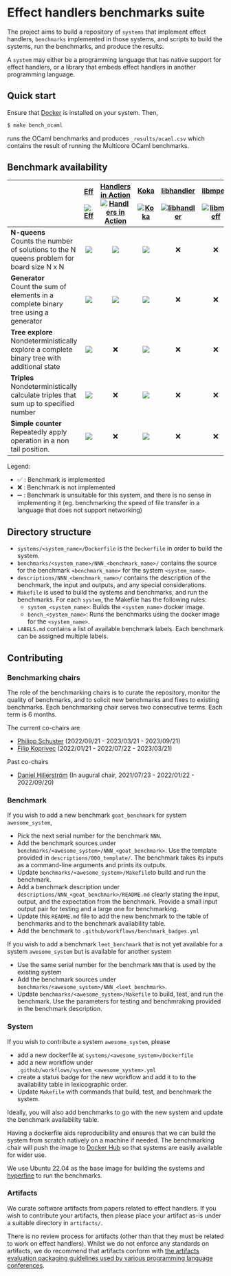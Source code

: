 # Effect handlers benchmarks suite

The project aims to build a repository of `systems` that implement
effect handlers, `benchmarks` implemented in those systems, and scripts to
build the systems, run the benchmarks, and produce the results.

A `system` may either be a programming language that has native support for
effect handlers, or a library that embeds effect handlers in another programming
language.

## Quick start

Ensure that [Docker](https://www.docker.com/) is installed on your system. Then,

```bash
$ make bench_ocaml
```

runs the OCaml benchmarks and produces `_results/ocaml.csv` which contains the
result of running the Multicore OCaml benchmarks.

## Benchmark availability

|              | [Eff](https://github.com/matijapretnar/eff)<br><br>[![Eff](https://github.com/effect-handlers/effect-handlers-bench/actions/workflows/system_eff.yml/badge.svg)](https://github.com/effect-handlers/effect-handlers-bench/actions/workflows/system_eff.yml) | [Handlers in Action](https://github.com/slindley/effect-handlers)<br>[![Handlers in Action](https://github.com/effect-handlers/effect-handlers-bench/actions/workflows/system_hia.yml/badge.svg)](https://github.com/effect-handlers/effect-handlers-bench/actions/workflows/system_hia.yml) | [Koka](https://github.com/koka-lang/koka)<br><br>[![Koka](https://github.com/effect-handlers/effect-handlers-bench/actions/workflows/system_koka.yml/badge.svg)](https://github.com/effect-handlers/effect-handlers-bench/actions/workflows/system_koka.yml) | [libhandler](https://github.com/koka-lang/libhandler)<br><br>[![libhandler](https://github.com/effect-handlers/effect-handlers-bench/actions/workflows/system_libhandler.yml/badge.svg)](https://github.com/effect-handlers/effect-handlers-bench/actions/workflows/system_libhandler.yml) | [libmpeff](https://github.com/koka-lang/libmprompt)<br><br>[![libmpeff](https://github.com/effect-handlers/effect-handlers-bench/actions/workflows/system_libmpeff.yml/badge.svg)](https://github.com/effect-handlers/effect-handlers-bench/actions/workflows/system_libmpeff.yml) | [Links](https://github.com/links-lang/links)<br><br>[![Links](https://github.com/effect-handlers/effect-handlers-bench/actions/workflows/system_links.yml/badge.svg)](https://github.com/effect-handlers/effect-handlers-bench/actions/workflows/system_links.yml) | [Multicore OCaml](https://github.com/ocaml-multicore/ocaml-multicore)<br>[![Multicore OCaml](https://github.com/effect-handlers/effect-handlers-bench/actions/workflows/system_ocaml.yml/badge.svg)](https://github.com/effect-handlers/effect-handlers-bench/actions/workflows/system_ocaml.yml) |
| :----------- | :----------------: | :----------------: | :----------------: | :----------------: | :----------------: | :----------------: | :----------------: |
| **N-queens**<br>Counts the number of solutions to the N queens problem for board size N x N     | ![](https://byob.yarr.is/effect-handlers/effect-handlers-bench/eff-001_nqueens-result) | ![](https://byob.yarr.is/effect-handlers/effect-handlers-bench/hia-001_nqueens-result) | ![](https://byob.yarr.is/effect-handlers/effect-handlers-bench/koka-001_nqueens-result)                | :x: | :x: | :x: | ![](https://byob.yarr.is/effect-handlers/effect-handlers-bench/ocaml-001_nqueens-result) |
| **Generator**<br>Count the sum of elements in a complete binary tree using a generator         | ![](https://byob.yarr.is/effect-handlers/effect-handlers-bench/eff-002_generator-result) | ![](https://byob.yarr.is/effect-handlers/effect-handlers-bench/hia-002_generator-result) | ![](https://byob.yarr.is/effect-handlers/effect-handlers-bench/koka-002_generator-result) | :x: | :x: | :x: | ![](https://byob.yarr.is/effect-handlers/effect-handlers-bench/ocaml-002_generator-result) |
| **Tree explore**<br>Nondeterministically explore a complete binary tree with additional state   | ![](https://byob.yarr.is/effect-handlers/effect-handlers-bench/eff-003_tree_explore-result) | :x:                | ![](https://byob.yarr.is/effect-handlers/effect-handlers-bench/koka-003_tree_explore-result) | :x: | :x: | :x: | ![](https://byob.yarr.is/effect-handlers/effect-handlers-bench/ocaml-003_tree_explore-result) |
| **Triples**<br>Nondeterministically calculate triples that sum up to specified number   | ![](https://byob.yarr.is/effect-handlers/effect-handlers-bench/eff-004_triples-result) | :x:                | ![](https://byob.yarr.is/effect-handlers/effect-handlers-bench/koka-004_triples-result) | :x: | :x: | :x: | ![](https://byob.yarr.is/effect-handlers/effect-handlers-bench/ocaml-004_triples-result) |
| **Simple counter**<br>Repeatedly apply operation in a non tail position.                | ![](https://byob.yarr.is/effect-handlers/effect-handlers-bench/eff-007_simple_counter-result) | :x:                | ![](https://byob.yarr.is/effect-handlers/effect-handlers-bench/koka-007_simple_counter-result) | :x: | :x: | :x: | ![](https://byob.yarr.is/effect-handlers/effect-handlers-bench/ocaml-007_simple_counter-result) |

Legend:

+ :white_check_mark: : Benchmark is implemented
+ :x: : Benchmark is not implemented
+ :heavy_minus_sign: : Benchmark is unsuitable for this system, and there is no sense in implementing it (eg. benchmarking the speed of file transfer in a language that does not support networking)

## Directory structure

+ `systems/<system_name>/Dockerfile` is the `Dockerfile` in order to build
  the system.
+ `benchmarks/<system_name>/NNN_<benchmark_name>/` contains the source for the
  benchmark `<benchmark_name>` for the system `<system_name>`.
+ `descriptions/NNN_<benchmark_name>/` contains the description of
  the benchmark, the input and outputs, and any special considerations.
+ `Makefile` is used to build the systems and benchmarks, and run the
  benchmarks. For each `system`, the Makefile has the following rules:
  - `system_<system_name>`: Builds the `<system_name>` docker image.
  - `bench_<system_name>`: Runs the benchmarks using the docker image for the
    `<system_name>`.
+ `LABELS.md` contains a list of available benchmark labels.
  Each benchmark can be assigned multiple labels.

## Contributing

### Benchmarking chairs

The role of the benchmarking chairs is to curate the repository,
monitor the quality of benchmarks, and to solicit new benchmarks and
fixes to existing benchmarks. Each benchmarking chair serves two
consecutive terms. Each term is 6 months.

The current co-chairs are

* [Philipp Schuster](https://github.com/phischu) (2022/09/21 - 2023/03/21 - 2023/09/21)
* [Filip Koprivec](https://github.com/jO-Osko) (2022/01/21 - 2022/07/22 - 2023/03/21)

Past co-chairs

* [Daniel Hillerström](https://github.com/dhil) (In augural chair, 2021/07/23 - 2022/01/22 - 2022/09/20)


### Benchmark

If you wish to add a new benchmark `goat_benchmark` for system `awesome_system`,

+ Pick the next serial number for the benchmark `NNN`.
+ Add the benchmark sources under `benchmarks/<awesome_system>/NNN_<goat_benchmark>`.
  Use the template provided in `descriptions/000_template/`.
  The benchmark takes its inputs as a command-line arguments and prints its outputs.
+ Update `benchmarks/<awesome_system>/Makefile`to build and run the benchmark.
+ Add a benchmark description under `descriptions/NNN_<goat_benchmark>/README.md`
  clearly stating the input, output, and the expectation from the benchmark.
  Provide a small input output pair for testing and a large one for benchmarking.
+ Update this `README.md` file to add the new benchmark to the table of benchmarks and to the benchmark availability table.
+ Add the benchmark to `.github/workflows/benchmark_badges.yml`

If you wish to add a benchmark `leet_benchmark` that is not yet available for a system
`awesome_system` but is available for another system

+ Use the same serial number for the benchmark `NNN` that is used by the existing system
+ Add the benchmark sources under `benchmarks/<awesome_system>/NNN_<leet_benchmark>`.
+ Update `benchmarks/<awesome_system>/Makefile` to build, test, and run the benchmark.
  Use the parameters for testing and benchmraking provided in the benchmark description.

### System

If you wish to contribute a system `awesome_system`, please

+ add a new dockerfile at `systems/<awesome_system>/Dockerfile`
+ add a new workflow under `.github/workflows/system_<awesome_system>.yml`
+ create a status badge for the new workflow and add it to to the availability table in
  lexicographic order.
+ Update `Makefile` with commands that build, test, and benchmark the system.

Ideally, you will also add benchmarks to go with the new system and update the benchmark availability table.

Having a dockerfile aids reproducibility and ensures that we can build the system from
scratch natively on a machine if needed. The benchmarking chair will push the image
to [Docker Hub](https://hub.docker.com/repository/docker/effecthandlers/effect-handlers) so
that systems are easily available for wider use.

We use Ubuntu 22.04 as the base image for building the systems and
[hyperfine](https://github.com/sharkdp/hyperfine) to run the benchmarks.

### Artifacts

We curate software artifacts from papers related to effect
handlers. If you wish to contribute your artifacts, then please place
your artifact as-is under a suitable directory in `artifacts/`.

There is no review process for artifacts (other than that they must be
related to work on effect handlers). Whilst we do not enforce any
standards on artifacts, we do recommend that artifacts conform with
[the artifacts evaluation packaging guidelines used by various
programming language
conferences](https://artifact-eval.org/guidelines.html).
